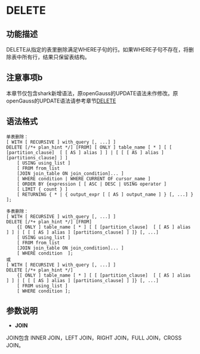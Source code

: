 # DELETE

## 功能描述<a name="zh-cn_topic_0283136795_zh-cn_topic_0237122131_zh-cn_topic_0059778379_se9507fb26df547a795ac7940e3a19ebf"></a>

DELETE从指定的表里删除满足WHERE子句的行。如果WHERE子句不存在，将删除表中所有行，结果只保留表结构。

## 注意事项<a name="zh-cn_topic_0283136795_zh-cn_topic_0237122131_zh-cn_topic_0059778379_sfc96c070e8574f4ea9a2726e898fda17"></a>b

本章节仅包含shark新增语法，原openGauss的UPDATE语法未作修改。原openGauss的UPDATE语法请参考章节[DELETE](../SQLReference/DELETE.md)

## 语法格式<a name="zh-cn_topic_0283136795_zh-cn_topic_0237122131_zh-cn_topic_0059778379_s84baecef89484d5f87f57b0545b46202"></a>

```
单表删除：
[ WITH [ RECURSIVE ] with_query [, ...] ]
DELETE [/*+ plan_hint */] [FROM] [ ONLY ] table_name [ * ] [ [ [partition_clause]  [ [ AS ] alias ] ] | [ [ [ AS ] alias ] [partitions_clause] ] ]
    [ USING using_list ]
    [ FROM from_list 
    [JOIN join_table ON join_condition]... ]
    [ WHERE condition | WHERE CURRENT OF cursor_name ]
    [ ORDER BY {expression [ [ ASC | DESC | USING operator ]
    [ LIMIT { count } ]
    [ RETURNING { * | { output_expr [ [ AS ] output_name ] } [, ...] } ];

多表删除：
[ WITH [ RECURSIVE ] with_query [, ...] ]
DELETE [/*+ plan_hint */] [FROM] 
    {[ ONLY ] table_name [ * ] [ [ [partition_clause]  [ [ AS ] alias ] ] | [ [ [ AS ] alias ] [partitions_clause] ] ]} [, ...]
    [ USING using_list ]
    [ FROM from_list 
    [JOIN join_table ON join_condition]... ]
    [ WHERE condition  ];
或
[ WITH [ RECURSIVE ] with_query [, ...] ]
DELETE [/*+ plan_hint */]
    {[ ONLY ] table_name [ * ] [ [ [partition_clause]  [ [ AS ] alias ] ] | [ [ [ AS ] alias ] [partitions_clause] ] ]} [, ...]
    [ FROM using_list ]
    [ WHERE condition ];
```

## 参数说明<a name="zh-cn_topic_0283136795_zh-cn_topic_0237122131_zh-cn_topic_0059778379_s6df87c0dd87c49e29a034e0ff3385ca7"></a>

- **JOIN**

JOIN包含 INNER JOIN，LEFT JOIN，RIGHT JOIN，FULL JOIN，CROSS JOIN。


